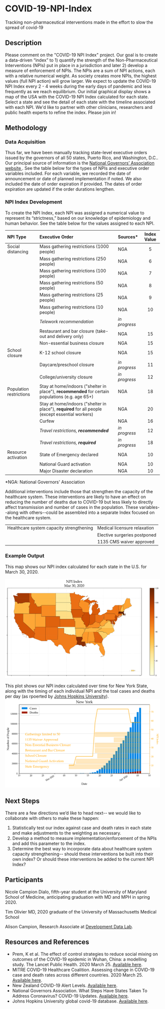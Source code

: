 # COVID-19-NPI-Index
Tracking non-pharmaceutical interventions made in the effort to slow the spread of covid-19

## Description
Please comment on the "COVID-19 NPI Index" project. Our goal is to create a data-driven “index” to 1) quantify the strength of the Non-Pharmaceutical Interventions (NPIs) put in place in a jurisdiction and later 2) develop a measure of enforcement of NPIs. The NPIs are a sum of NPI actions, each with a relative numerical weight. As society creates more NPIs, the highest values (full NPI action) will grow larger. We expect to update the COVID-19 NPI Index every 2 - 4 weeks during the early days of pandemic and less frequently as we reach equilibrium. Our initial graphical display shows a map of the USA with the COVID-19 NPI Index calculated for each state. Select a state and see the detail of each state with the timeline associated with each NPI. We'd like to partner with other clinicians, researchers and public health experts to refine the index. Please join in!


## Methodology
### Data Acquisition
Thus far, we have been manually tracking state-level executive orders issued by the governors of all 50 states, Puerto Rico, and Washington, D.C.. Our principal source of information is the [National Governors’ Association website ](https://www.nga.org/coronavirus/). See the table below for the types of NPIs and executive order variables included. For each variable, we recorded the date of announcement or date of planned implementation if noted. We also included the date of order expiration if provided. The dates of order expiration are updated if the order durations lengthen.

### NPI Index Development
To create the NPI Index, each NPI was assigned a numerical value to represent its “strictness,” based on our knowledge of epidemiology and human behavior. See the table below for the values assigned to each NPI.

| NPI Type        | Executive Order    | Sources*        | Index Value |
|:--------------- |:------------------ |:--------------|:------------:|
| Social distancing | Mass gathering restrictions (1000 people) |  NGA | 5 |
| | Mass gathering restrictions (250 people) | NGA | 6 |
| | Mass gathering restrictions (100 people) | NGA | 7 | 
| | Mass gathering restrictions (50 people) | NGA | 8 | 
| | Mass gathering restrictions (25 people) | NGA | 9 | 
| | Mass gathering restrictions (10 people) | NGA | 10 |
| | *Telework recommendation* | *in progress* |  |
| | Restaurant and bar closure (take-out and delivery only) | NGA | 15 | 
| | Non-essential business closure | NGA | 15 |  
| School closure | K-12 school closure | NGA |  15 | 
| | Daycare/preschool closure | *in progress* | 11 | 
| | College/university closure |  *in progress* | 12 |
| Population restrictions | Stay at home/indoors ("shelter in place"), **recommended** for certain populations (e.g. age 65+) | NGA | 18 | 
| | Stay at home/indoors ("shelter in place"), **required** for all people (except essential workers) | NGA | 20 | 
| | Curfew | NGA | 16 | 
| | *Travel restrictions, **recommended*** | *in progress* | 12 | 
| | *Travel restrictions, **required*** | *in progress* | 18 | 
| Resource activation | State of Emergency declared | NGA | 10 | 
| | National Guard activation | NGA | 10 | 
| | Major Disaster declaration | NGA | 10 | 

*NGA: National Governors' Association

Additional interventions include those that strengthen the capacity of the healthcare system. These interventions are likely to have an effect on reducing the number of deaths due to COVID-19 but less likely to directly affect transmission and number of cases in the population. These variables--along with others--could be assembled into a separate Index focused on the healthcare system.

|     |     |
|:--------------- |:------------------ |
| Healthcare system capacity strengthening | Medical licensure relaxation |
| | Elective surgeries postponed |
| | 1135 CMS waiver approved |

### Example Output
This map shows our NPI index calculated for each state in the U.S. for March 30, 2020.

![alt text](https://github.com/alison-campion/COVID-19-NPI-Index/blob/master/data/npi_index_example.png "Example NPI Index")

This plot shows our NPI index calculated over time for New York State, along with the timing of each individual NPI and the toal cases and deaths per day (as rpoerted by [Johns Hopkins University](https://github.com/CSSEGISandData/COVID-19)).
![alt text](https://github.com/alison-campion/COVID-19-NPI-Index/blob/master/data/New_York_npi.png "Example state-level data")

## Next Steps
There are a few directions we’d like to head next-- we would like to collaborate with others to make these happen:
1) Statistically test our index against case and death rates in each state and make adjustments to the weighting as necessary.
2) Develop a method to measure implementation/enforcement of the NPIs and add this parameter to the index.
3) Determine the best way to incorporate data about healthcare system capacity strengthening-- should these interventions be built into their own index? Or should these interventions be added to the current NPI Index?


## Participants

Nicole Campion Dialo, fifth-year student at the University of Maryland School of Medicine, anticipating graduation with MD and MPH in spring 2020.

Tim Olivier MD, 2020 graduate of the University of Massachusetts Medical School

Alison Campion, Research Associate at [Development Data Lab](http://www.devdatalab.org/).


## Resources and References
* Prem, K et al. The effect of control strategies to reduce social mixing on outcomes of the COVID-19 epidemic in Wuhan, China: a modelling study. The Lancet Public Health. 2020 March 25. [Available here](https://www.thelancet.com/journals/lanpub/article/PIIS2468-2667(20)30073-6/fulltext).
* MITRE COVID-19 Healthcare Coalition. Assessing change in COVID-19 case and death rates across different countries. 2020 March 25. [Available here](https://c19hcc.org/resource/country-comparison#case_and_death_counts_over_time).
* New Zealand COVID-19 Alert Levels. [Available here](https://covid19.govt.nz/assets/COVID_Alert-levels_v2.pdf).
* National Governors Association. What Steps Have States Taken To Address Coronavirus? COVID-19 Updates. [Available here](https://www.nga.org/coronavirus/).
* Johns Hopkins University global covid-19 database. [Available here](https://github.com/CSSEGISandData/COVID-19).
